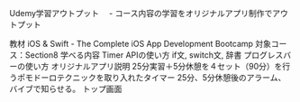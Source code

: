 Udemy学習アウトプット
　- コース内容の学習をオリジナルアプリ制作でアウトプット

教材
iOS & Swift - The Complete iOS App Development Bootcamp
対象コース：Section8
学べる内容
Timer APIの使い方
if文, switch文, 辞書
プログレスバーの使い方
オリジナルアプリ説明
25分実習＋5分休憩を４セット（90分）を行うポモドーロテクニックを取り入れたタイマー
25分、5分休憩後のアラーム、バイブで知らせる。
トップ画面

